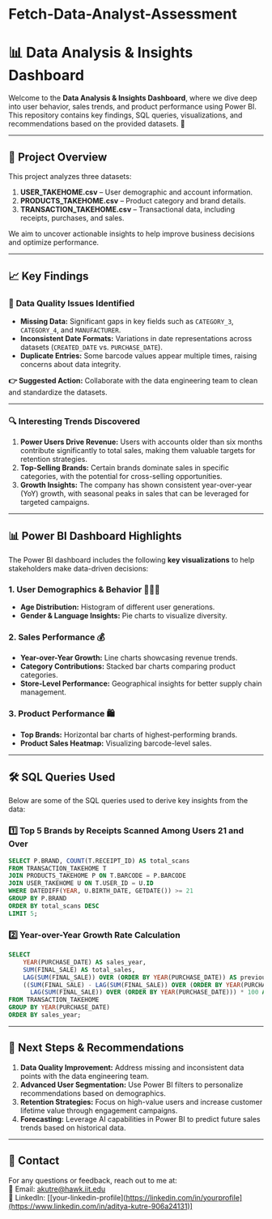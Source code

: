 # Fetch-Data-Analyst-Assessment

# 📊 Data Analysis & Insights Dashboard  

Welcome to the **Data Analysis & Insights Dashboard**, where we dive deep into user behavior, sales trends, and product performance using Power BI. This repository contains key findings, SQL queries, visualizations, and recommendations based on the provided datasets. 🚀  

---

## 📂 Project Overview  

This project analyzes three datasets:  

1. **USER_TAKEHOME.csv** – User demographic and account information.  
2. **PRODUCTS_TAKEHOME.csv** – Product category and brand details.  
3. **TRANSACTION_TAKEHOME.csv** – Transactional data, including receipts, purchases, and sales.  

We aim to uncover actionable insights to help improve business decisions and optimize performance.  

---

## 📈 Key Findings  

### 🚨 **Data Quality Issues Identified**  
- **Missing Data:** Significant gaps in key fields such as `CATEGORY_3`, `CATEGORY_4`, and `MANUFACTURER`.  
- **Inconsistent Date Formats:** Variations in date representations across datasets (`CREATED_DATE` vs. `PURCHASE_DATE`).  
- **Duplicate Entries:** Some barcode values appear multiple times, raising concerns about data integrity.  

**👉 Suggested Action:** Collaborate with the data engineering team to clean and standardize the datasets.  

---

### 🔍 **Interesting Trends Discovered**  

1. **Power Users Drive Revenue:** Users with accounts older than six months contribute significantly to total sales, making them valuable targets for retention strategies.  
2. **Top-Selling Brands:** Certain brands dominate sales in specific categories, with the potential for cross-selling opportunities.  
3. **Growth Insights:** The company has shown consistent year-over-year (YoY) growth, with seasonal peaks in sales that can be leveraged for targeted campaigns.  

---

## 📊 Power BI Dashboard Highlights  

The Power BI dashboard includes the following **key visualizations** to help stakeholders make data-driven decisions:  

### **1. User Demographics & Behavior 🧑‍🤝‍🧑**  
- **Age Distribution:** Histogram of different user generations.  
- **Gender & Language Insights:** Pie charts to visualize diversity.  


### **2. Sales Performance 💰**  
- **Year-over-Year Growth:** Line charts showcasing revenue trends.  
- **Category Contributions:** Stacked bar charts comparing product categories.  
- **Store-Level Performance:** Geographical insights for better supply chain management.  

### **3. Product Performance 🛍️**  
- **Top Brands:** Horizontal bar charts of highest-performing brands.  
- **Product Sales Heatmap:** Visualizing barcode-level sales.  

---

## 🛠️ SQL Queries Used  

Below are some of the SQL queries used to derive key insights from the data:  

### 1️⃣ **Top 5 Brands by Receipts Scanned Among Users 21 and Over**  
```sql
SELECT P.BRAND, COUNT(T.RECEIPT_ID) AS total_scans 
FROM TRANSACTION_TAKEHOME T 
JOIN PRODUCTS_TAKEHOME P ON T.BARCODE = P.BARCODE 
JOIN USER_TAKEHOME U ON T.USER_ID = U.ID 
WHERE DATEDIFF(YEAR, U.BIRTH_DATE, GETDATE()) >= 21 
GROUP BY P.BRAND 
ORDER BY total_scans DESC 
LIMIT 5;
```

### 2️⃣ **Year-over-Year Growth Rate Calculation**  
```sql
SELECT 
    YEAR(PURCHASE_DATE) AS sales_year,
    SUM(FINAL_SALE) AS total_sales,
    LAG(SUM(FINAL_SALE)) OVER (ORDER BY YEAR(PURCHASE_DATE)) AS previous_year_sales,
    ((SUM(FINAL_SALE) - LAG(SUM(FINAL_SALE)) OVER (ORDER BY YEAR(PURCHASE_DATE))) / 
      LAG(SUM(FINAL_SALE)) OVER (ORDER BY YEAR(PURCHASE_DATE))) * 100 AS YoY_growth
FROM TRANSACTION_TAKEHOME
GROUP BY YEAR(PURCHASE_DATE)
ORDER BY sales_year;
```

---

## 📅 Next Steps & Recommendations  

1. **Data Quality Improvement:** Address missing and inconsistent data points with the data engineering team.  
2. **Advanced User Segmentation:** Use Power BI filters to personalize recommendations based on demographics.  
3. **Retention Strategies:** Focus on high-value users and increase customer lifetime value through engagement campaigns.  
4. **Forecasting:** Leverage AI capabilities in Power BI to predict future sales trends based on historical data.  

---

## 📧 Contact  

For any questions or feedback, reach out to me at:  
📨 Email: [akutre@hawk.iit.edu]()  
💼 LinkedIn: [[your-linkedin-profile](https://linkedin.com/in/yourprofile](https://www.linkedin.com/in/aditya-kutre-906a24131)]  

